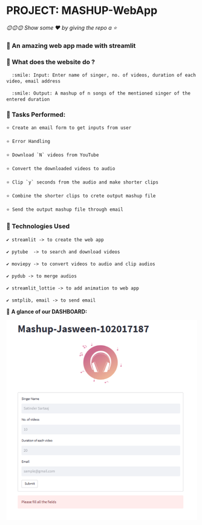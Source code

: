 # PROJECT: MASHUP-WebApp

*😊😊😊 Show some :heart: by giving the repo a ⭐*

### 💠 An amazing web app made with streamlit 


### 💠 What does the website do ?

      :smile: Input: Enter name of singer, no. of videos, duration of each video, email address 
      
      :smile: Output: A mashup of n songs of the mentioned singer of the entered duration


### 💠 Tasks Performed:
    
    ⭐ Create an email form to get inputs from user
    
    ⭐ Error Handling

    ⭐ Download `N` videos from YouTube
    
    ⭐ Convert the downloaded videos to audio
    
    ⭐ Clip `y` seconds from the audio and make shorter clips
     
    ⭐ Combine the shorter clips to crete output mashup file
    
    ⭐ Send the output mashup file through email


### 💠 Technologies Used

    ✔️ streamlit -> to create the web app
    
    ✔️ pytube  -> to search and download videos
    
    ✔️ moviepy -> to convert videos to audio and clip audios
    
    ✔️ pydub -> to merge audios
    
    ✔️ streamlit_lottie -> to add animation to web app
    
    ✔️ smtplib, email -> to send email


💠 **A glance of our DASHBOARD:**
   
   
![webapp image](./images/website_pic.png)




